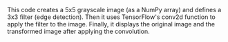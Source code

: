 This code creates a 5x5 grayscale image (as a NumPy array) and defines a 3x3 filter (edge detection). Then it uses TensorFlow's conv2d function to apply the filter to the image. Finally, it displays the original image and the transformed image after applying the convolution.